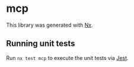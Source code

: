 # mcp

This library was generated with [Nx](https://nx.dev).

## Running unit tests

Run `nx test mcp` to execute the unit tests via [Jest](https://jestjs.io).
